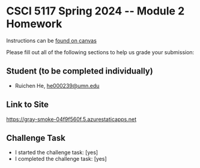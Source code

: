 # CSCI 5117 Spring 2024 -- Module 2 Homework

Instructions can be [found on canvas](https://canvas.umn.edu/courses/413159/pages/homework-2)

Please fill out all of the following sections to help us grade your submission:

## Student (to be completed individually)

- Ruichen He, he000239@umn.edu

## Link to Site

<https://gray-smoke-04f9f560f.5.azurestaticapps.net>

## Challenge Task

- I started the challenge task: [yes]
- I completed the challenge task: [yes]
